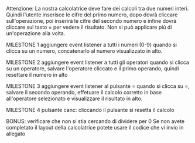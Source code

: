 Attenzione: La nostra calcolatrice deve fare dei calcoli tra due numeri interi. Quindi l'utente inserisce le cifre del primo numero, dopo dovrà cliccare sull'operazione, poi inserirà le cifre del secondo numero e infine dovrà cliccare sul tasto = per vedere il risultato. Non si può applicare più di un'operazione alla volta.


MILESTONE 1
aggiungere event listener a tutti i numeri (0-9)
quando si clicca su un numero, concatenarlo al numero visualizzato in alto.





MILESTONE 2
aggiungere event listener a tutti gli operatori
quando si clicca su un operatore, salvare l'operatore cliccato e il primo operando, quindi resettare il numero in alto




MILESTONE 3
aggiungere event listener al pulsante =
quando si clicca su =, salvare il secondo operando, effetuare il calcolo corretto in base all'operatore selezionato e visualizzare il risultato in alto.

MILESTONE 4
pulsante canc: cliccando il pulsante si resetta il calcolo

BONUS:
verificare che non si stia cercando di dividere per 0
Se non avete completato il layout della calcolatrice potete usare il codice che vi invio in allegato